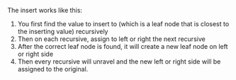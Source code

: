 The insert works like this:
1. You first find the value to insert to (which is a leaf node that is closest to the inserting value) recursively
2. Then on each recursive, assign to left or right the next recursive
3. After the correct leaf node is found, it will create a new leaf node on left or right side
4. Then every recursive will unravel and the new left or right side will be assigned to the original.